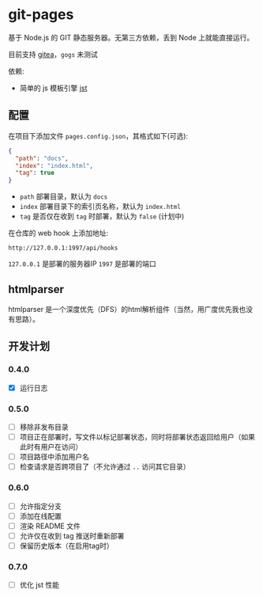 # git-pages

基于 Node.js 的 GIT 静态服务器。无第三方依赖，丢到 Node 上就能直接运行。

目前支持 [gitea](https://gitea.io/)，`gogs` 未测试

依赖:

- 简单的 js 模板引擎 [jst](http://gitee.com/hyjiacan/jst.git)

## 配置

在项目下添加文件 `pages.config.json`，其格式如下(可选):

```json
{
  "path": "docs",
  "index": "index.html",
  "tag": true
}
```

- `path` 部署目录，默认为 `docs`
- `index` 部署目录下的索引页名称，默认为 `index.html`
- `tag` 是否仅在收到 `tag` 时部署，默认为 `false` (计划中)

在仓库的 web hook 上添加地址:

`http://127.0.0.1:1997/api/hooks`

`127.0.0.1` 是部署的服务器IP
`1997` 是部署的端口

## htmlparser

htmlparser 是一个深度优先（DFS）的html解析组件（当然，用广度优先我也没有思路）。

## 开发计划

### 0.4.0

- [x] 运行日志

### 0.5.0

- [ ] 移除非发布目录
- [ ] 项目正在部署时，写文件以标记部署状态，同时将部署状态返回给用户（如果此时有用户在访问）
- [ ] 项目路径中添加用户名
- [ ] 检查请求是否跨项目了（不允许通过 `..` 访问其它目录）

### 0.6.0

- [ ] 允许指定分支
- [ ] 添加在线配置
- [ ] 渲染 README 文件
- [ ] 允许仅在收到 tag 推送时重新部署
- [ ] 保留历史版本（在启用tag时）

### 0.7.0

- [ ] 优化 jst 性能
